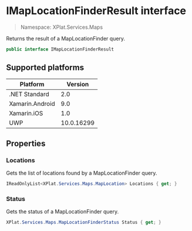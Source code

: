 # IMapLocationFinderResult interface

> Namespace: XPlat.Services.Maps

Returns the result of a MapLocationFinder query.

```csharp
public interface IMapLocationFinderResult
```

## Supported platforms

| Platform | Version |
| --- | --- |
| .NET Standard | 2.0 |
| Xamarin.Android | 9.0 |
| Xamarin.iOS  | 1.0 |
| UWP | 10.0.16299 | 

## Properties

### Locations

Gets the list of locations found by a MapLocationFinder query.

```csharp
IReadOnlyList<XPlat.Services.Maps.MapLocation> Locations { get; }
```

### Status

Gets the status of a MapLocationFinder query.

```csharp
XPlat.Services.Maps.MapLocationFinderStatus Status { get; }
```
